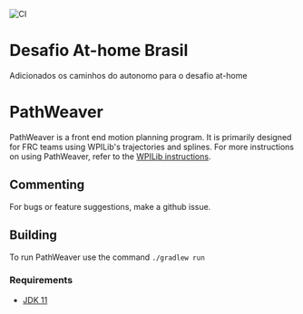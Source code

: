 ![CI](https://github.com/wpilibsuite/PathWeaver/workflows/CI/badge.svg)
# Desafio At-home Brasil
Adicionados os caminhos do autonomo para o desafio at-home

# PathWeaver

PathWeaver is a front end motion planning program. It is primarily designed for FRC teams using WPILib's trajectories and splines. For more instructions on using PathWeaver, refer to the [WPILib instructions](https://docs.wpilib.org/en/stable/docs/software/wpilib-tools/pathweaver/index.html).

## Commenting
For bugs or feature suggestions, make a github issue.

## Building

To run PathWeaver use the command `./gradlew run`


### Requirements
- [JDK 11](https://adoptopenjdk.net/)
